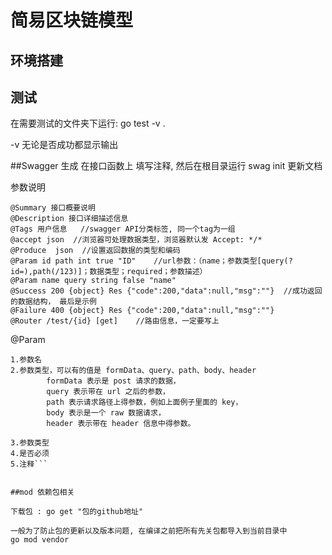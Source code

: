 # 简易区块链模型

## 环境搭建

## 测试
在需要测试的文件夹下运行:
go test -v .

-v 无论是否成功都显示输出

##Swagger 生成
在接口函数上 填写注释,
然后在根目录运行 swag init   更新文档

参数说明
```
@Summary 接口概要说明
@Description 接口详细描述信息
@Tags 用户信息   //swagger API分类标签, 同一个tag为一组
@accept json  //浏览器可处理数据类型，浏览器默认发 Accept: */*
@Produce  json  //设置返回数据的类型和编码
@Param id path int true "ID"    //url参数：（name；参数类型[query(?id=),path(/123)]；数据类型；required；参数描述）
@Param name query string false "name"
@Success 200 {object} Res {"code":200,"data":null,"msg":""}  //成功返回的数据结构， 最后是示例
@Failure 400 {object} Res {"code":200,"data":null,"msg":""}
@Router /test/{id} [get]    //路由信息，一定要写上
```


@Param
```参数，表示需要传递到服务器端的参数，有五列参数，使用空格或者 tab 分割，五个分别表示的含义如下
1.参数名
2.参数类型，可以有的值是 formData、query、path、body、header
        formData 表示是 post 请求的数据，
        query 表示带在 url 之后的参数，
        path 表示请求路径上得参数，例如上面例子里面的 key，
        body 表示是一个 raw 数据请求，
        header 表示带在 header 信息中得参数。

3.参数类型
4.是否必须
5.注释```


##mod 依赖包相关

下载包 : go get "包的github地址"

一般为了防止包的更新以及版本问题, 在编译之前把所有先关包都导入到当前目录中
go mod vendor
